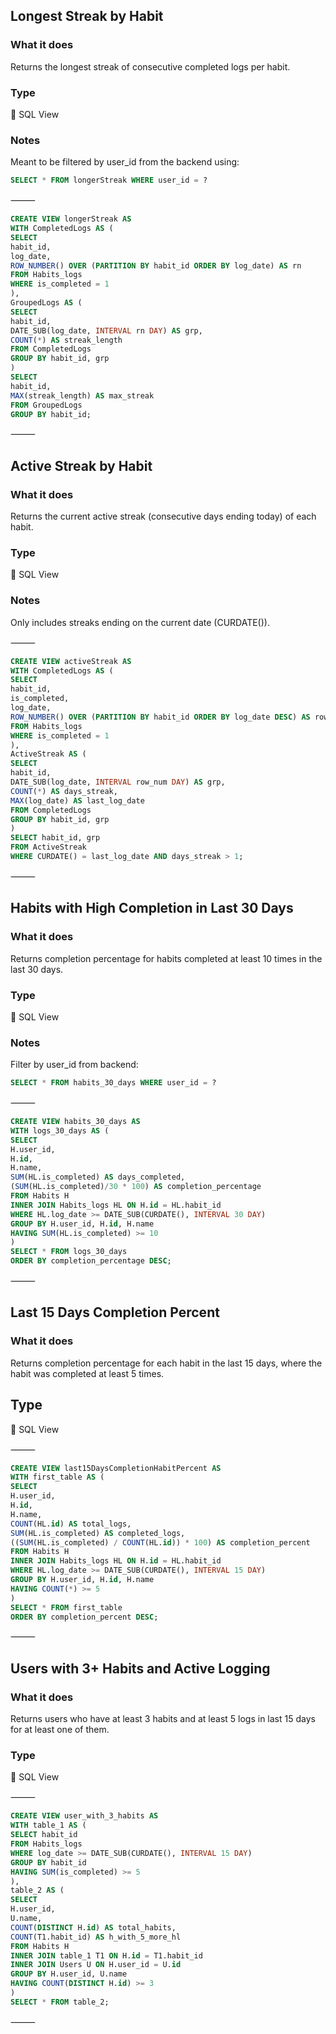 ## Longest Streak by Habit

### What it does

Returns the longest streak of consecutive completed logs per habit.

### Type

📄 SQL View

### Notes

Meant to be filtered by user_id from the backend using:

```sql
SELECT * FROM longerStreak WHERE user_id = ?
```

⸻

```sql
CREATE VIEW longerStreak AS
WITH CompletedLogs AS (
SELECT
habit_id,
log_date,
ROW_NUMBER() OVER (PARTITION BY habit_id ORDER BY log_date) AS rn
FROM Habits_logs
WHERE is_completed = 1
),
GroupedLogs AS (
SELECT
habit_id,
DATE_SUB(log_date, INTERVAL rn DAY) AS grp,
COUNT(*) AS streak_length
FROM CompletedLogs
GROUP BY habit_id, grp
)
SELECT
habit_id,
MAX(streak_length) AS max_streak
FROM GroupedLogs
GROUP BY habit_id;
```

⸻

## Active Streak by Habit

### What it does

Returns the current active streak (consecutive days ending today) of each habit.

### Type

📄 SQL View

### Notes

Only includes streaks ending on the current date (CURDATE()).

⸻

```sql
CREATE VIEW activeStreak AS
WITH CompletedLogs AS (
SELECT
habit_id,
is_completed,
log_date,
ROW_NUMBER() OVER (PARTITION BY habit_id ORDER BY log_date DESC) AS row_num
FROM Habits_logs
WHERE is_completed = 1
),
ActiveStreak AS (
SELECT
habit_id,
DATE_SUB(log_date, INTERVAL row_num DAY) AS grp,
COUNT(*) AS days_streak,
MAX(log_date) AS last_log_date
FROM CompletedLogs
GROUP BY habit_id, grp
)
SELECT habit_id, grp
FROM ActiveStreak
WHERE CURDATE() = last_log_date AND days_streak > 1;
```

⸻

## Habits with High Completion in Last 30 Days

### What it does

Returns completion percentage for habits completed at least 10 times in the last 30 days.

### Type

📄 SQL View

### Notes

Filter by user_id from backend:

```sql
SELECT * FROM habits_30_days WHERE user_id = ?
```

⸻

```sql
CREATE VIEW habits_30_days AS
WITH logs_30_days AS (
SELECT
H.user_id,
H.id,
H.name,
SUM(HL.is_completed) AS days_completed,
(SUM(HL.is_completed)/30 * 100) AS completion_percentage
FROM Habits H
INNER JOIN Habits_logs HL ON H.id = HL.habit_id
WHERE HL.log_date >= DATE_SUB(CURDATE(), INTERVAL 30 DAY)
GROUP BY H.user_id, H.id, H.name
HAVING SUM(HL.is_completed) >= 10
)
SELECT * FROM logs_30_days
ORDER BY completion_percentage DESC;
```

⸻

## Last 15 Days Completion Percent

### What it does

Returns completion percentage for each habit in the last 15 days, where the habit was completed at least 5 times.

## Type

📄 SQL View

⸻

```sql
CREATE VIEW last15DaysCompletionHabitPercent AS
WITH first_table AS (
SELECT
H.user_id,
H.id,
H.name,
COUNT(HL.id) AS total_logs,
SUM(HL.is_completed) AS completed_logs,
((SUM(HL.is_completed) / COUNT(HL.id)) * 100) AS completion_percent
FROM Habits H
INNER JOIN Habits_logs HL ON H.id = HL.habit_id
WHERE HL.log_date >= DATE_SUB(CURDATE(), INTERVAL 15 DAY)
GROUP BY H.user_id, H.id, H.name
HAVING COUNT(*) >= 5
)
SELECT * FROM first_table
ORDER BY completion_percent DESC;
```

⸻

## Users with 3+ Habits and Active Logging

### What it does

Returns users who have at least 3 habits and at least 5 logs in last 15 days for at least one of them.

### Type

📄 SQL View

⸻

```sql
CREATE VIEW user_with_3_habits AS
WITH table_1 AS (
SELECT habit_id
FROM Habits_logs
WHERE log_date >= DATE_SUB(CURDATE(), INTERVAL 15 DAY)
GROUP BY habit_id
HAVING SUM(is_completed) >= 5
),
table_2 AS (
SELECT
H.user_id,
U.name,
COUNT(DISTINCT H.id) AS total_habits,
COUNT(T1.habit_id) AS h_with_5_more_hl
FROM Habits H
INNER JOIN table_1 T1 ON H.id = T1.habit_id
INNER JOIN Users U ON H.user_id = U.id
GROUP BY H.user_id, U.name
HAVING COUNT(DISTINCT H.id) >= 3
)
SELECT * FROM table_2;
```

⸻
